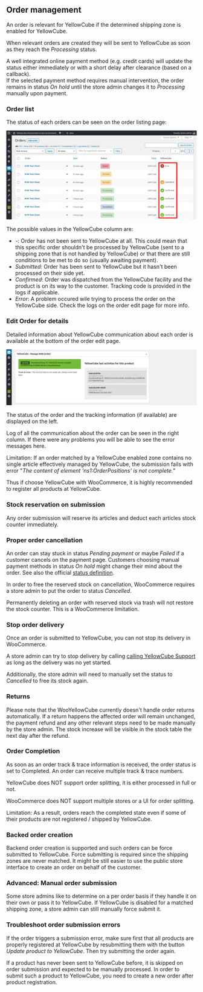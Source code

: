 ## Order management

An order is relevant for YellowCube if the determined shipping zone is enabled for YellowCube.

When relevant orders are created they will be sent to YellowCube as soon as they reach the *Processing* status.

A well integrated online payment method (e.g. credit cards) will update the status either immediately or with a short delay after clearance (based on a callback).  
If the selected payment method requires manual intervention, the order remains in status *On hold* until the store admin changes it to *Processing* manually upon payment.

### Order list
The status of each orders can be seen on the order listing page:

![](/assets/order_list_v2_marker.png)

The possible values in the YellowCube column are:

- *-*: Order has not been sent to YellowCube at all. This could mean that this specific
  order shouldn't be processed by YellowCube (sent to a shipping zone that is not handled by YellowCube) or that
  there are still conditions to be met to do so (usually awaiting payment).
- *Submitted*: Order has been sent to YellowCube but it hasn't been processed on their side yet.
- *Confirmed*: Order was dispatched from the YellowCube facility and the product is on its way to
  the customer. Tracking code is provided in the logs if applicable.
- *Error*: A problem occured wile trying to process the order on the YellowCube side. Check the logs on the
  order edit page for more info.

### Edit Order for details

Detailed information about YellowCube communication about each order is available at the bottom of the order edit page.

![](/assets/order_info_v2_crop.png)

The status of the order and the tracking information (if available) are displayed on the left.

Log of all the communication about the order can be seen in the right column. If there were any problems you will be able
to see the error messages here.

Limitation: If an order matched by a YellowCube enabled zone contains no single article effectively managed by YellowCube, the submission fails with error "*The content of element ‘ns1:OrderPositions’ is not complete.*"

Thus if choose YellowCube with WooCommerce, it is highly recommended to register all products at YellowCube.

### Stock reservation on submission

Any order submission will reserve its articles and deduct each articles stock counter immediately.

### Proper order cancellation

An order can stay stuck in status *Pending payment* or maybe *Failed* if a customer cancels on the payment page.
Customers choosing manual payment methods in status *On hold* might change their mind about the order.
See also the official [status definition](https://docs.woocommerce.com/document/managing-orders/).

In order to free the reserved stock on cancellation, WooCommerce requires a store admin to put the order to status *Cancelled*.

Permanently deleting an order with reserved stock via trash will not restore the stock counter. This is a WooCommerce limitation.

### Stop order delivery

Once an order is submitted to YellowCube, you can not stop its delivery in WooCommerce.

A store admin can try to stop delivery by calling [calling YellowCube Support](README.md) as long as the delivery was no yet started.

Additionally, the store admin will need to manually set the status to *Cancelled* to free its stock again.

### Returns

Please note that the WooYellowCube currently doesn't handle order returns automatically. If a return happens the
affected order will remain unchanged, the payment refund and any other relevant steps need to be made manually by
the store admin. The stock increase will be visible in the stock table the next day after the refund.

### Order Completion

As soon as an order track & trace information is received, the order status is set to Completed.
An order can receive multiple track & trace numbers.

YellowCube does NOT support order splitting, it is either processed in full or not.

WooCommerce does NOT support multiple stores or a UI for order splitting.

Limitation: As a result, orders reach the completed state even if some of their products are not registered / shipped by YellowCube.

### Backed order creation

Backend order creation is supported and such orders can be force submitted to YellowCube. Force submitting is required
since the shipping zones are never matched. It might be still easier to use the public store interface to create an
order on behalf of the customer.

### Advanced: Manual order submission

Some store admins like to determine on a per order basis if they handle it on their own or pass it to YellowCube.
If YellowCube is disabled for a matched shipping zone, a store admin can still manually force submit it.

### Troubleshoot order submission errors

If the order triggers a submission error, make sure first that all products are properly registered at YellowCube by
resubmitting them with the button *Update product to YellowCube*. Then try submitting the order again.

If a product has never been sent to YellowCube before, it is skipped on order submission and expected to be manually
processed. In order to submit such a product to YellowCube, you need to create a new order after product registration.
